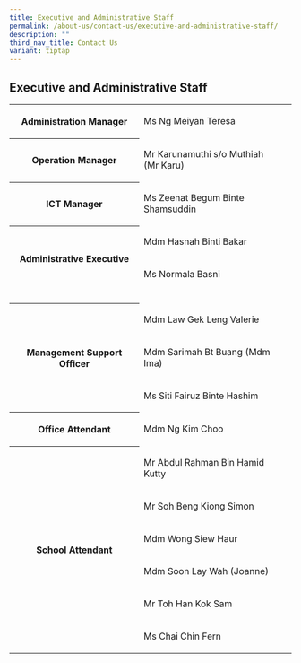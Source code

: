 ```yaml
---
title: Executive and Administrative Staff
permalink: /about-us/contact-us/executive-and-administrative-staff/
description: ""
third_nav_title: Contact Us
variant: tiptap
---
```

<h2><strong>Executive and Administrative Staff</strong></h2>
<table style="minWidth: 50px">
<colgroup>
<col>
<col>
</colgroup>
<tbody>
<tr>
<th rowspan="1" colspan="1">
<p>Administration Manager</p>
</th>
<td rowspan="1" colspan="1">
<p>Ms Ng Meiyan Teresa</p>
</td>
</tr>
<tr>
<th rowspan="1" colspan="1">
<p>Operation Manager</p>
</th>
<td rowspan="1" colspan="1">
<p>Mr Karunamuthi s/o Muthiah
<br>(Mr Karu)</p>
</td>
</tr>
<tr>
<th rowspan="1" colspan="1">
<p>ICT Manager</p>
</th>
<td rowspan="1" colspan="1">
<p>Ms Zeenat Begum Binte Shamsuddin</p>
</td>
</tr>
<tr>
<th rowspan="2" colspan="1">
<p>Administrative Executive</p>
</th>
<td rowspan="1" colspan="1">
<p>Mdm Hasnah Binti Bakar</p>
</td>
</tr>
<tr>
<td rowspan="1" colspan="1">
<p>Ms Normala Basni</p>
</td>
</tr>
<tr>
<td rowspan="1" colspan="1">
<p></p>
</td>
<td rowspan="1" colspan="1">
<p></p>
</td>
</tr>
<tr>
<th rowspan="3" colspan="1">
<p>Management Support Officer</p>
</th>
<td rowspan="1" colspan="1">
<p>Mdm Law Gek Leng Valerie</p>
</td>
</tr>
<tr>
<td rowspan="1" colspan="1">
<p>Mdm Sarimah Bt Buang (Mdm Ima)</p>
</td>
</tr>
<tr>
<td rowspan="1" colspan="1">
<p>Ms Siti Fairuz Binte Hashim</p>
</td>
</tr>
<tr>
<th rowspan="1" colspan="1">
<p>Office Attendant</p>
</th>
<td rowspan="1" colspan="1">
<p>Mdm Ng Kim Choo</p>
</td>
</tr>
<tr>
<th rowspan="6" colspan="1">
<p>School Attendant</p>
</th>
<td rowspan="1" colspan="1">
<p>Mr Abdul Rahman Bin Hamid Kutty</p>
</td>
</tr>
<tr>
<td rowspan="1" colspan="1">
<p>Mr Soh Beng Kiong Simon</p>
</td>
</tr>
<tr>
<td rowspan="1" colspan="1">
<p>Mdm Wong Siew Haur</p>
</td>
</tr>
<tr>
<td rowspan="1" colspan="1">
<p>Mdm Soon Lay Wah (Joanne)</p>
</td>
</tr>
<tr>
<td rowspan="1" colspan="1">
<p>Mr Toh Han Kok Sam</p>
</td>
</tr>
<tr>
<td rowspan="1" colspan="1">
<p>Ms Chai Chin Fern</p>
</td>
</tr>
</tbody>
</table>
<p></p>